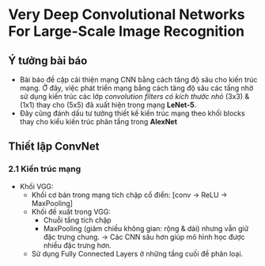 # Very Deep Convolutional Networks For Large-Scale Image Recognition


## Ý tưởng bài báo 
+ Bài báo đề cập cải thiện mạng CNN bằng cách tăng độ sâu cho kiến trúc mạng. Ở đây, việc phát triển mạng bằng cách tăng độ sâu các tầng nhờ sử dụng kiến trúc các lớp *convolution filters có kích thước nhỏ* (3x3) & (1x1) thay cho (5x5) đã xuất hiện trong mạng **LeNet-5**.
+ Đây cũng đánh dấu tư tưởng thiết kế kiến trúc mạng theo khối blocks thay cho kiểu kiến trúc phân tầng trong **AlexNet**

## Thiết lập ConvNet
### 2.1 Kiến trúc mạng 
+ Khối VGG:
    - Khối cơ bản trong mạng tích chập cổ điển: [conv -> ReLU -> MaxPooling]
    - Khối đề xuất trong VGG:  
        - Chuỗi tầng tích chập 
        - MaxPooling (giảm chiều không gian: rộng & dài) nhưng vẫn giữ đặc trưng chung.
        -> Các CNN sâu hơn giúp mô hình học được nhiều đặc trưng hơn.
    - Sử dụng Fully Connected Layers ở những tầng cuối đề phân loại.